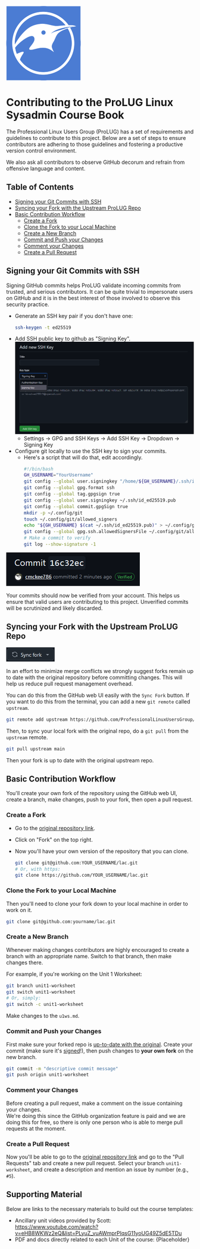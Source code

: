 <img src="/assets/images/logo.png"></img>

# Contributing to the ProLUG Linux Sysadmin Course Book

The Professional Linux Users Group (ProLUG) has a set of requirements and guidelines to
contribute to this project. Below are a set of steps to ensure contributors are adhering
to those guidelines and fostering a productive version control environment.

We also ask all contributors to observe GitHub decorum and refrain from offensive language and content.

## Table of Contents
* [Signing your Git Commits with SSH](#signing-your-git-commits-with-ssh)
* [Syncing your Fork with the Upstream ProLUG Repo](#syncing-your-fork-with-the-upstream-prolug-repo)
* [Basic Contribution Workflow](#basic-contribution-workflow)
    * [Create a Fork](#create-a-fork)
    * [Clone the Fork to your Local Machine](#clone-the-fork-to-your-local-machine)
    * [Create a New Branch](#create-a-new-branch)
    * [Commit and Push your Changes](#commit-and-push-your-changes)
    * [Comment your Changes](#comment-your-changes)
    * [Create a Pull Request](#create-a-pull-request)

## Signing your Git Commits with SSH
Signing GitHub commits helps ProLUG validate incoming commits from trusted, and serious contributors.
It can be quite trivial to impersonate users on GitHub and it is in the best interest of those involved
to observe this security practice.

* Generate an SSH key pair if you don't have one:
  ```bash
  ssh-keygen -t ed25519
  ```
* Add SSH public key to github as "Signing Key".
<img src="/assets/images/addkey.png"></img>
    * Settings -> GPG and SSH Keys -> Add SSH Key -> Dropdown -> Signing Key
* Configure git locally to use the SSH key to sign your commits.
    * Here's a script that will do that, edit accordingly.
      ```bash
      #!/bin/bash
      GH_USERNAME="YourUsername"
      git config --global user.signingkey "/home/${GH_USERNAME}/.ssh/id_ed25519"
      git config --global gpg.format ssh
      git config --global tag.gpgsign true
      git config --global user.signingkey ~/.ssh/id_ed25519.pub
      git config --global commit.gpgSign true
      mkdir -p ~/.config/git
      touch ~/.config/git/allowed_signers
      echo "${GH_USERNAME} $(cat ~/.ssh/id_ed25519.pub)" > ~/.config/git/allowed_signers
      git config --global gpg.ssh.allowedSignersFile ~/.config/git/allowed_signers
      # Make a commit to verify
      git log --show-signature -1
      ```

<img src="/assets/images/verified.png"></img>

Your commits should now be verified from your account. This helps us ensure that valid users are
contributing to this project. Unverified commits will be scrutinized and likely discarded.


## Syncing your Fork with the Upstream ProLUG Repo 

<img src="/assets/images/syncfork.png"></img>

In an effort to minimize merge conflicts we strongly suggest forks remain up to date with 
the original repository before committing changes. This will help us reduce pull request management overhead.

<div class = warning
Pull requests with substantial merge conflicts may be rejected.
>

You can do this from the GitHub web UI easily with the `Sync Fork` button. If you want to do this from the terminal, you can add a new `git remote` called `upstream`.
```bash
git remote add upstream https://github.com/ProfessionalLinuxUsersGroup/lac.git
```
Then, to sync your local fork with the original repo, do a `git pull` from the `upstream` remote.
```bash
git pull upstream main
```
Then your fork is up to date with the original upstream repo.

## Basic Contribution Workflow
You'll create your own fork of the repository using the GitHub web UI, create a
branch, make changes, push to your fork, then open a pull request.

### Create a Fork
- Go to the [original repository link](https://github.com/ProfessionalLinuxUsersGroup/lac).
- Click on "Fork" on the top right.
- Now you'll have your own version of the repository that you can clone.
  
  ```bash
  git clone git@github.com:YOUR_USERNAME/lac.git
  # Or, with https:
  git clone https://github.com/YOUR_USERNAME/lac.git
  ```
### Clone the Fork to your Local Machine
Then you'll need to clone your fork down to your local machine in order to work on it.
```bash
git clone git@github.com:yourname/lac.git
```

### Create a New Branch
Whenever making changes contributors are highly encouraged to create a branch with an
appropriate name. Switch to that branch, then make changes there.

For example, if you're working on the Unit 1 Worksheet:
```bash
git branch unit1-worksheet
git switch unit1-worksheet
# Or, simply:
git switch -c unit1-worksheet
```
Make changes to the `u1ws.md`.


### Commit and Push your Changes
First make sure your forked repo is [up-to-date with the original](#syncing-your-fork-with-the-original).
Create your commit (make sure it's [signed](#signing-your-git-commits-with-ssh)!), then push changes to **your own fork** on the new branch.

```bash
git commit -m "descriptive commit message"
git push origin unit1-worksheet
```

### Comment your Changes
Before creating a pull request, make a comment on the issue containing your changes.  
We're doing this since the GitHub organization feature is paid and we are doing this for free, so there is only one person who is able to merge pull requests at the moment.


### Create a Pull Request
Now you'll be able to go to the [original repository link](https://github.com/ProfessionalLinuxUsersGroup/lac) and go to the "Pull Requests" tab and create a new pull request.
Select your branch `unit1-worksheet`, and create a description and mention an issue by number (e.g., `#5`).

## Supporting Material

Below are links to the necessary materials to build out the course templates:
- Ancillary unit videos provided by Scott: <https://www.youtube.com/watch?v=eHB8WKWz2eQ&list=PLyuZ_vuAWmprPIqsG11yoUG49Z5dE5TDu>
- PDF and docs directly related to each Unit of the course: {Placeholder}
